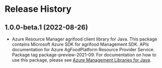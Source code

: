 # Release History

## 1.0.0-beta.1 (2022-08-26)

- Azure Resource Manager agrifood client library for Java. This package contains Microsoft Azure SDK for agrifood Management SDK. APIs documentation for Azure AgFoodPlatform Resource Provider Service. Package tag package-preview-2021-09. For documentation on how to use this package, please see [Azure Management Libraries for Java](https://aka.ms/azsdk/java/mgmt).
